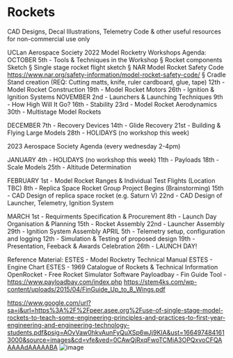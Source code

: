# Rockets
CAD Designs, Decal Illustrations, Telemetry Code & other useful resources for non-commercial use only

UCLan Aerospace Society 2022 Model Rocketry Workshops Agenda:
OCTOBER
     5th - Tools & Techniques in the Workshop
			§ Rocket components Sketch
			§ Single stage rocket flight sketch
			§ NAR Model Rocket Safety Code https://www.nar.org/safety-information/model-rocket-safety-code/
			§ Cradle Stand creation (REQ: Cutting matts, knife, ruler cardboard, glue, tape)
     12th - Model Rocket Construction
     19th - Model Rocket Motors
     26th - Ignition & Ignition Systems
NOVEMBER
     2nd - Launchers & Launching Techniques
     9th - How High Will It Go?
    16th - Stability
     23rd - Model Rocket Aerodynamics
     30th - Multistage Model Rockets

DECEMBER
      7th - Recovery Devices
     14th - Glide Recovery
     21st - Building & Flying Large Models
     28th - HOLIDAYS (no workshop this week)
 
2023 Aerospace Society Agenda (every wednesday 2-4pm) 

JANUARY
    4th -  HOLIDAYS (no workshop this week)
     11th - Payloads
     18th - Scale Models
     25th - Altitude Determination
 
FEBRUARY
     1st - Model Rocket Ranges & Individual Test Flights (Location TBC)
     8th - Replica Space Rocket Group Project Begins (Brainstorming)
     15th - CAD Design of replica space rocket (e.g. Saturn V)
     22nd - CAD Design of Launcher, Telemetry, Ignition System
 
MARCH
     1st - Requirments Specification & Procurement
     8th - Launch Day Organisation & Planning
     15th - Rocket Assembly
     22nd - Launcher Assembly
     29th - Ignition System Assembly
APRIL
     5th - Telemetry setup, configuration and logging
     12th - Simulation & Testing of proposed design
     19th - Presentation, Feeback & Awards Celebration
     26th - LAUNCH DAY!
 
 
 Reference Material:
ESTES - Model Rocketry Technical Manual 
ESTES - Engine Chart 
ESTES - 1969 Catalogue of Rockets & Technical Information
OpenRocket - Free Rocket Simulator Software
Payloadbay - Fin Guide Tool - https://www.payloadbay.com/index.php
https://stem4ks.com/wp-content/uploads/2015/04/FinGuide_Up_to_8_Wings.pdf

https://www.google.com/url?sa=i&url=https%3A%2F%2Fpeer.asee.org%2Fuse-of-single-stage-model-rockets-to-teach-some-engineering-principles-and-practices-to-first-year-engineering-and-engineering-technology-students.pdf&psig=AOvVaw0hkvAunFyQuXSp6wJj9KIA&ust=1664974841613000&source=images&cd=vfe&ved=0CAwQjRxqFwoTCMiA3OPQxvoCFQAAAAAdAAAAABA
![image](https://user-images.githubusercontent.com/34741418/194067195-2adcf2d2-6237-4557-835e-00a5ed58837e.png)
